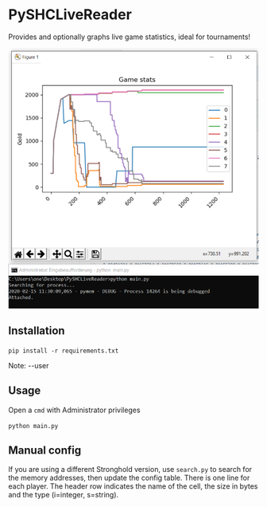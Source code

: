 # PySHCLiveReader

Provides and optionally graphs live game statistics, ideal for tournaments!

![Live statistics](livestats.PNG)

## Installation
`pip install -r requirements.txt`

Note: --user

## Usage
Open a `cmd` with Administrator privileges

`python main.py`

## Manual config

If you are using a different Stronghold version, use `search.py` to search for the memory addresses, then update the config table.
There is one line for each player. The header row indicates the name of the cell, the size in bytes and the type (i=integer, s=string).
